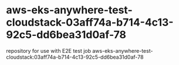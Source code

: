 # aws-eks-anywhere-test-cloudstack-03aff74a-b714-4c13-92c5-dd6bea31d0af-78
repository for use with E2E test job aws-eks-anywhere-test-cloudstack:03aff74a-b714-4c13-92c5-dd6bea31d0af-78
